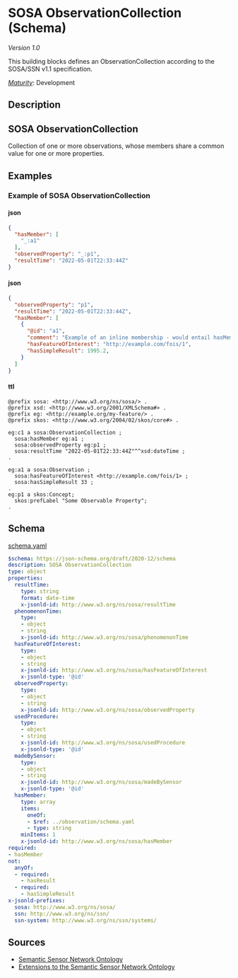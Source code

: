 # SOSA ObservationCollection (Schema)

*Version 1.0*

This building blocks defines an ObservationCollection according to the SOSA/SSN v1.1 specification.

[*Maturity*](https://github.com/cportele/ogcapi-building-blocks#building-block-maturity): Development

## Description

## SOSA ObservationCollection

Collection of one or more observations, whose members share a common value for one or more properties.
## Examples

### Example of SOSA ObservationCollection
#### json
```json
{ 
  "hasMember": [
    "_:a1"
  ],
  "observedProperty": "_:p1",
  "resultTime": "2022-05-01T22:33:44Z"
}
```

#### json
```json
{ 
  "observedProperty": "p1",
  "resultTime": "2022-05-01T22:33:44Z",
  "hasMember": [
    { 
      "@id": "a1",
      "comment": "Example of an inline membership - would entail hasMember relations",
      "hasFeatureOfInterest": "http://example.com/fois/1",
      "hasSimpleResult": 1995.2,
    }
  ]
}
```

#### ttl
```ttl
@prefix sosa: <http://www.w3.org/ns/sosa/> .
@prefix xsd: <http://www.w3.org/2001/XMLSchema#> .
@prefix eg: <http://example.org/my-feature/> .
@prefix skos: <http://www.w3.org/2004/02/skos/core#> .

eg:c1 a sosa:ObservationCollection ;
  sosa:hasMember eg:a1 ;
  sosa:observedProperty eg:p1 ;
  sosa:resultTime "2022-05-01T22:33:44Z"^^xsd:dateTime ;
.

eg:a1 a sosa:Observation ;
  sosa:hasFeatureOfInterest <http://example.com/fois/1> ;
  sosa:hasSimpleResult 33 ;
.
eg:p1 a skos:Concept;
  skos:prefLabel "Some Observable Property";
.
```

## Schema

[schema.yaml](https://opengeospatial.github.io/bblocks/annotated-schemas/unstable/sosa/properties/observationCollection/schema.yaml)

```yaml
$schema: https://json-schema.org/draft/2020-12/schema
description: SOSA ObservationCollection
type: object
properties:
  resultTime:
    type: string
    format: date-time
    x-jsonld-id: http://www.w3.org/ns/sosa/resultTime
  phenomenonTime:
    type:
    - object
    - string
    x-jsonld-id: http://www.w3.org/ns/sosa/phenomenonTime
  hasFeatureOfInterest:
    type:
    - object
    - string
    x-jsonld-id: http://www.w3.org/ns/sosa/hasFeatureOfInterest
    x-jsonld-type: '@id'
  observedProperty:
    type:
    - object
    - string
    x-jsonld-id: http://www.w3.org/ns/sosa/observedProperty
  usedProcedure:
    type:
    - object
    - string
    x-jsonld-id: http://www.w3.org/ns/sosa/usedProcedure
    x-jsonld-type: '@id'
  madeBySensor:
    type:
    - object
    - string
    x-jsonld-id: http://www.w3.org/ns/sosa/madeBySensor
    x-jsonld-type: '@id'
  hasMember:
    type: array
    items:
      oneOf:
      - $ref: ../observation/schema.yaml
      - type: string
    minItems: 1
    x-jsonld-id: http://www.w3.org/ns/sosa/hasMember
required:
- hasMember
not:
  anyOf:
  - required:
    - hasResult
  - required:
    - hasSimpleResult
x-jsonld-prefixes:
  sosa: http://www.w3.org/ns/sosa/
  ssn: http://www.w3.org/ns/ssn/
  ssn-system: http://www.w3.org/ns/ssn/systems/

```
## Sources

* [Semantic Sensor Network Ontology](https://www.w3.org/TR/vocab-ssn/)
* [Extensions to the Semantic Sensor Network Ontology](https://www.w3.org/TR/vocab-ssn-ext/)
